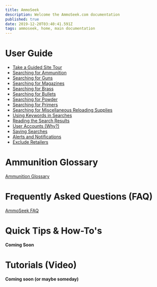 ```yaml
---
title: AmmoSeek
description: Welcome the AmmoSeek.com documentation
published: true
date: 2019-12-20T03:40:41.591Z
tags: ammoseek, home, main documentation
---
```


# User Guide

- [Take a Guided Site Tour](user-guide#take-a-guided-tour)
- [Searching for Ammunition](user-guide#searching-for-ammunition)
- [Searching for Guns](user-guide#searching-guns)
- [Searching for Magazines](user-guide#searching-magazines)
- [Searching for Brass](user-guide#searching-brass)
- [Searching for Bullets](user-guide#searching-bullets)
- [Searching for Powder](user-guide#searching-powder)
- [Searching for Primers](user-guide#searching-primers)
- [Searching for Miscellaneous Reloading Supplies](user-guide#searching-miscellaneous-reloading)
- [Using Keywords in Searches](user-guide#using-keywords-in-searches)
- [Reading the Search Results](user-guide#reading-the-search-results)
- [User Accounts (Why?)](user-guide#user-accounts-why)
- [Saving Searches](user-guide#saved-searches)
- [Alerts and Notifications](user-guide#alerting-price-alerts)
- [Exclude Retailers](user-guide#exclude-retailers-from-your-search-results)

# Ammunition Glossary
[Ammunition Glossary](ammunition-glossary)

# Frequently Asked Questions (FAQ)
[AmmoSeek FAQ](faq)

# Quick Tips & How-To's
**Coming Soon**

# Tutorials (Video)
**Coming soon (or maybe someday)**